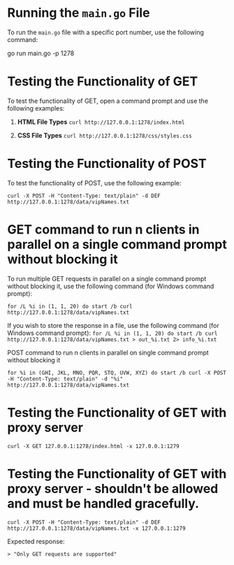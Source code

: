 # Running the `main.go` File

To run the `main.go` file with a specific port number, use the following command:

go run main.go -p 1278

# Testing the Functionality of GET

To test the functionality of GET, open a command prompt and use the following examples:

1. **HTML File Types**
`curl http://127.0.0.1:1278/index.html`

2. **CSS File Types**
`curl http://127.0.0.1:1278/css/styles.css`

# Testing the Functionality of POST

To test the functionality of POST, use the following example:

`curl -X POST -H "Content-Type: text/plain" -d DEF http://127.0.0.1:1278/data/vipNames.txt`

# GET command to run n clients in parallel on a single command prompt without blocking it

To run multiple GET requests in parallel on a single command prompt without blocking it, use the following command (for Windows command prompt):

`for /L %i in (1, 1, 20) do start /b curl http://127.0.0.1:1278/data/vipNames.txt`

If you wish to store the response in a file, use the following command (for Windows command prompt):
`for /L %i in (1, 1, 20) do start /b curl http://127.0.0.1:1278/data/vipNames.txt > out_%i.txt 2> info_%i.txt`

POST command to run n clients in parallel on single command prompt without blocking it

`for %i in (GHI, JKL, MNO, PQR, STQ, UVW, XYZ) do start /b curl -X POST -H "Content-Type: text/plain" -d "%i" http://127.0.0.1:1278/data/vipNames.txt`


# Testing the Functionality of GET with proxy server
`curl -X GET 127.0.0.1:1278/index.html -x 127.0.0.1:1279`

# Testing the Functionality of GET with proxy server - shouldn't be allowed and must be handled gracefully.
`curl -X POST -H "Content-Type: text/plain" -d DEF http://127.0.0.1:1278/data/vipNames.txt -x 127.0.0.1:1279`

Expected response:
```shell
> "Only GET requests are supported"
```
